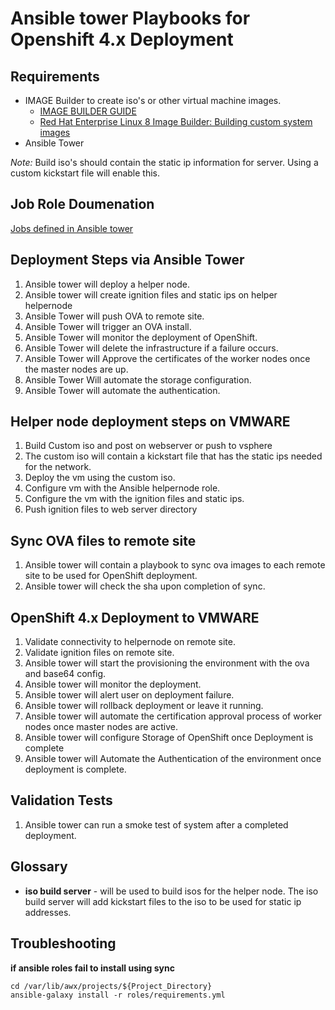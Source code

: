 # Ansible tower Playbooks for Openshift 4.x Deployment

## Requirements
* IMAGE Builder to create iso's or other virtual machine images.
  - [IMAGE BUILDER GUIDE](https://access.redhat.com/documentation/en-us/red_hat_enterprise_linux/7/html-single/image_builder_guide/index)
  - [Red Hat Enterprise Linux 8 Image Builder: Building custom system images](https://developers.redhat.com/blog/2019/05/08/red-hat-enterprise-linux-8-image-builder-building-custom-system-images/)
* Ansible Tower

*Note:* Build iso's should contain the static ip information for server. Using a custom kickstart file will enable this.

## Job Role Doumenation
[Jobs defined in Ansible tower](/docs)

## Deployment Steps via Ansible Tower
1. Ansible tower will deploy a helper node.
2. Ansible tower will create ignition files and static ips on helper helpernode
3. Ansible Tower will push OVA to remote site.
4. Ansible Tower will trigger an OVA install.
5. Ansible Tower will monitor the deployment of OpenShift.
6. Ansible Tower will delete the infrastructure if a failure occurs.
7. Ansible Tower will Approve the  certificates of the worker nodes once the master nodes are up.
8. Ansible Tower Will automate the storage configuration.
9. Ansible Tower will automate the authentication.

## Helper node deployment steps on VMWARE
1. Build Custom iso and post on webserver or push to vsphere
2. The custom iso will contain a kickstart file that has the static ips needed for the network.
3. Deploy the vm using the custom iso.
4. Configure vm with the Ansible helpernode role.
5. Configure the vm with the ignition files and static ips.
6. Push ignition files to web server directory

## Sync OVA files to remote site
1. Ansible tower will contain a playbook to sync ova images to each remote site to be used for OpenShift deployment.
2. Ansible tower will check the sha upon completion of sync.


## OpenShift 4.x Deployment to VMWARE
1. Validate connectivity to helpernode on remote site.
2. Validate ignition files on remote site.
3. Ansible tower will start the provisioning the environment with the ova and base64 config.
4. Ansible tower will monitor the deployment.
5. Ansible tower will alert user on deployment failure.
6. Ansible tower will rollback deployment or leave it running.
7. Ansible tower will automate the certification approval process of worker nodes once master nodes are active.
8. Ansible tower will configure Storage of OpenShift once Deployment is complete
9. Ansible tower will Automate the Authentication of the environment once deployment is complete.

## Validation Tests
1. Ansible tower can run a smoke test of system after a completed deployment.

## Glossary
* **iso build server** - will be used to build isos for the helper node. The iso build server will add kickstart files to the iso to be used for static ip addresses.

## Troubleshooting
**if ansible roles fail to install using sync**
```
cd /var/lib/awx/projects/${Project_Directory}
ansible-galaxy install -r roles/requirements.yml
```
